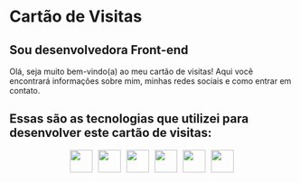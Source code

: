 # Cartão de Visitas

## Sou desenvolvedora Front-end


Olá, seja muito bem-vindo(a) ao meu cartão de visitas! Aqui você encontrará informações sobre mim, minhas redes sociais e como entrar em contato.

## Essas são as tecnologias que utilizei para desenvolver este cartão de visitas:

<div style="display: flex; gap: 10px; flex-wrap: wrap; flex-direction: row; justify-content: center;">
    <img src="https://cdn.jsdelivr.net/gh/devicons/devicon/icons/html5/html5-original.svg" width="40" height="40"/>
    <img src="https://cdn.jsdelivr.net/gh/devicons/devicon/icons/css3/css3-original.svg" width="40" height="40"/>
    <img src="https://cdn.jsdelivr.net/gh/devicons/devicon/icons/javascript/javascript-original.svg" width="40" height="40"/>
    <img src="https://cdn.jsdelivr.net/gh/devicons/devicon/icons/react/react-original.svg" width="40" height="40"/>
    <img src="https://cdn.jsdelivr.net/gh/devicons/devicon@latest/icons/vitejs/vitejs-original.svg" width="40" height="40"/>
    <img src="https://cdn.jsdelivr.net/gh/devicons/devicon@latest/icons/tailwindcss/tailwindcss-original.svg" width="40" height="40" />
</div>
          
          


